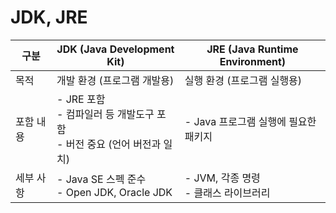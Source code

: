 # JDK, JRE

| 구분 | JDK (Java Development Kit) | JRE (Java Runtime Environment) |
|------|-----------------------------|--------------------------------|
| 목적 | 개발 환경 (프로그램 개발용) | 실행 환경 (프로그램 실행용) |
| 포함 내용 | - JRE 포함 <br> - 컴파일러 등 개발도구 포함 <br> - 버전 중요 (언어 버전과 일치) | - Java 프로그램 실행에 필요한 패키지 |
| 세부 사항 | - Java SE 스펙 준수 <br> - Open JDK, Oracle JDK | - JVM, 각종 명령 <br> - 클래스 라이브러리 |
